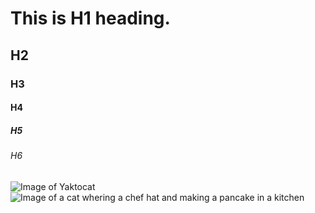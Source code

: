 # This is H1 heading.
## H2
### H3
#### H4
##### H5
###### H6
![Image of Yaktocat](https://octodex.github.com/images/yaktocat.png)
![Image of a cat whering a chef hat and making a pancake in a kitchen](https://sl.bing.net/h1S0ibjdFng)
